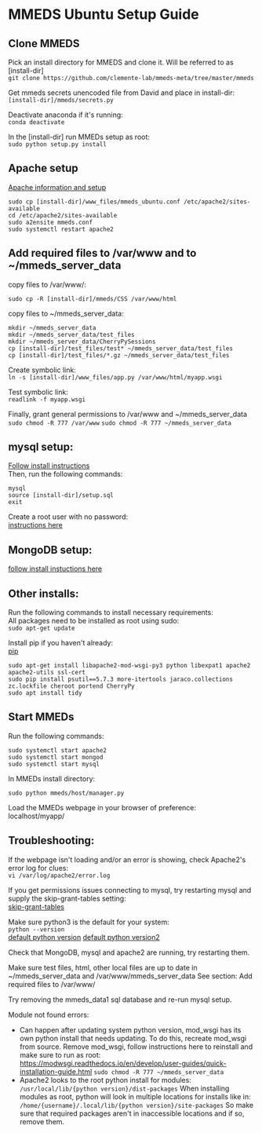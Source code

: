 # MMEDS Ubuntu Setup Guide
## Clone MMEDS
Pick an install directory for MMEDS and clone it. Will be referred to as [install-dir]\
`git clone https://github.com/clemente-lab/mmeds-meta/tree/master/mmeds`

Get mmeds secrets unencoded file from David and place in install-dir:\
`[install-dir]/mmeds/secrets.py`

Deactivate anaconda if it's running:\
`conda deactivate`

In the [install-dir] run MMEDs setup as root:\
`sudo python setup.py install`

## Apache setup
[Apache information and setup](https://ubuntu.com/tutorials/install-and-configure-apache#1-overview)

```
sudo cp [install-dir]/www_files/mmeds_ubuntu.conf /etc/apache2/sites-available
cd /etc/apache2/sites-available
sudo a2ensite mmeds.conf
sudo systemctl restart apache2
```

## Add required files to /var/www and to ~/mmeds_server_data
copy files to /var/www/:
```
sudo cp -R [install-dir]/mmeds/CSS /var/www/html
```

copy files to ~/mmeds_server_data:
```
mkdir ~/mmeds_server_data
mkdir ~/mmeds_server_data/test_files
mkdir ~/mmeds_server_data/CherryPySessions
cp [install-dir]/test_files/test* ~/mmeds_server_data/test_files
cp [install-dir]/test_files/*.gz ~/mmeds_server_data/test_files
```

Create symbolic link:\
`ln -s [install-dir]/www_files/app.py /var/www/html/myapp.wsgi`

Test symbolic link:\
`readlink -f myapp.wsgi`

Finally, grant general permissions to /var/www and ~/mmeds_server_data\
`sudo chmod -R 777 /var/www`
`sudo chmod -R 777 ~/mmeds_server_data`

## mysql setup:
[Follow install instructions](https://dev.mysql.com/doc/mysql-installation-excerpt/5.7/en/)\
Then, run the following commands:
```
mysql
source [install-dir]/setup.sql
exit
```

Create a root user with no password:\
[instructions here](https://www.digitalocean.com/community/tutorials/how-to-create-a-new-user-and-grant-permissions-in-mysql)

## MongoDB setup:
[follow install instuctions here](https://docs.mongodb.com/manual/installation/)

## Other installs:
Run the following commands to install necessary requirements:\
All packages need to be installed as root using sudo:\
`sudo apt-get update`

Install pip if you haven't already:\
[pip](https://linuxize.com/post/how-to-install-pip-on-ubuntu-20.04/)

```
sudo apt-get install libapache2-mod-wsgi-py3 python libexpat1 apache2 apache2-utils ssl-cert
sudo pip install psutil==5.7.3 more-itertools jaraco.collections zc.lockfile cheroot portend CherryPy
sudo apt install tidy
```

## Start MMEDs
Run the following commands:
```
sudo systemctl start apache2
sudo systemctl start mongod
sudo systemctl start mysql
```

In MMEDs install directory:
```
sudo python mmeds/host/manager.py
```

Load the MMEDs webpage in your browser of preference:\
localhost/myapp/


## Troubleshooting:
If the webpage isn't loading and/or an error is showing, check Apache2's error log for clues:\
`vi /var/log/apache2/error.log`

If you get permissions issues connecting to mysql, try restarting mysql and supply the skip-grant-tables setting:\
[skip-grant-tables](https://www.oreilly.com/library/view/mysql-8-cookbook/9781788395809/6ea03335-6ff2-4d4f-a008-48c8cf88fd01.xhtml)

Make sure python3 is the default for your system:\
`python --version`\
[default python version](https://unix.stackexchange.com/questions/410579/change-the-python3-default-version-in-ubuntu)
[default python version2](https://dev.to/serhatteker/how-to-upgrade-to-python-3-7-on-ubuntu-18-04-18-10-5hab)

Check that MongoDB, mysql and apache2 are running, try restarting them.

Make sure test files, html, other local files are up to date in ~/mmeds_server_data and /var/www/mmeds_server_data
See section: Add required files to /var/www/

Try removing the mmeds_data1 sql database and re-run mysql setup.

Module not found errors:
   - Can happen after updating system python version, mod_wsgi has its own python install that needs updating. To do this, recreate mod_wsgi from source.
    Remove mod_wsgi, follow instructions here to reinstall and make sure to run as root: https://modwsgi.readthedocs.io/en/develop/user-guides/quick-installation-guide.html
`sudo chmod -R 777 ~/mmeds_server_data`
   - Apache2 looks to the root python install for modules: `/usr/local/lib/{python version}/dist-packages`
   When installing modules as root, python will look in multiple locations for installs like in: `/home/{username}/.local/lib/{python version}/site-packages`
   So make sure that required packages aren't in inaccessible locations and if so, remove them.
